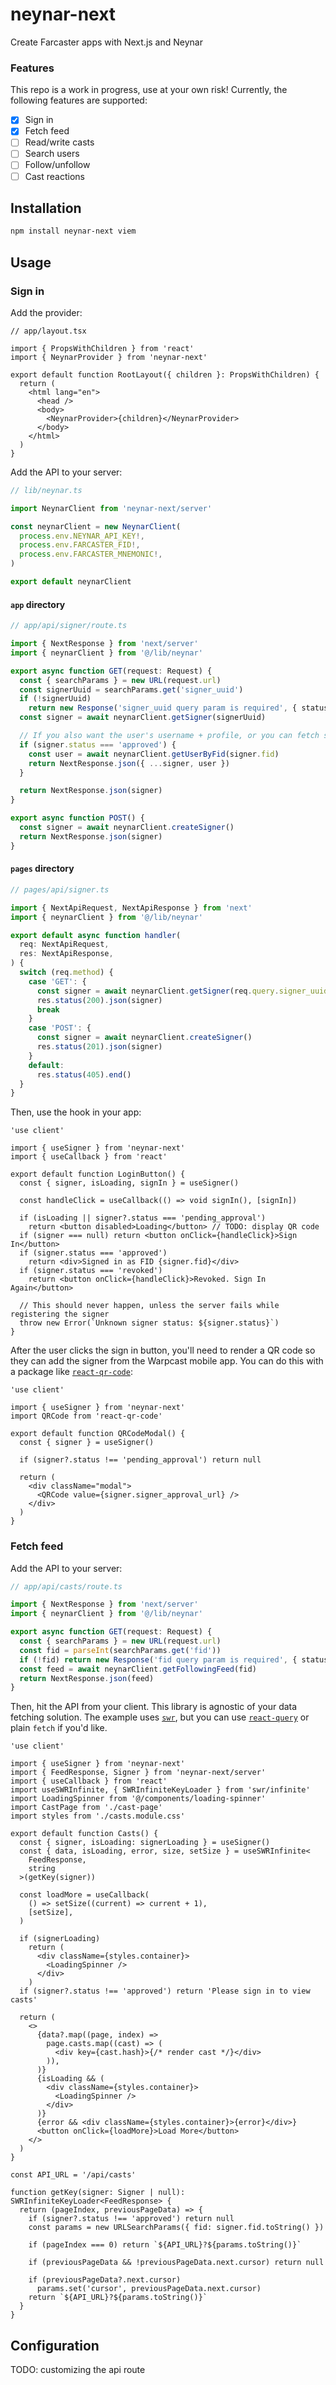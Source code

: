 # neynar-next

Create Farcaster apps with Next.js and Neynar

### Features

This repo is a work in progress, use at your own risk! Currently, the following features are supported:

- [x] Sign in
- [x] Fetch feed
- [ ] Read/write casts
- [ ] Search users
- [ ] Follow/unfollow
- [ ] Cast reactions

## Installation

```sh
npm install neynar-next viem
```

## Usage

### Sign in

Add the provider:

```tsx
// app/layout.tsx

import { PropsWithChildren } from 'react'
import { NeynarProvider } from 'neynar-next'

export default function RootLayout({ children }: PropsWithChildren) {
  return (
    <html lang="en">
      <head />
      <body>
        <NeynarProvider>{children}</NeynarProvider>
      </body>
    </html>
  )
}
```

Add the API to your server:

```ts
// lib/neynar.ts

import NeynarClient from 'neynar-next/server'

const neynarClient = new NeynarClient(
  process.env.NEYNAR_API_KEY!,
  process.env.FARCASTER_FID!,
  process.env.FARCASTER_MNEMONIC!,
)

export default neynarClient
```

#### `app` directory

```ts
// app/api/signer/route.ts

import { NextResponse } from 'next/server'
import { neynarClient } from '@/lib/neynar'

export async function GET(request: Request) {
  const { searchParams } = new URL(request.url)
  const signerUuid = searchParams.get('signer_uuid')
  if (!signerUuid)
    return new Response('signer_uuid query param is required', { status: 400 })
  const signer = await neynarClient.getSigner(signerUuid)

  // If you also want the user's username + profile, or you can fetch separately
  if (signer.status === 'approved') {
    const user = await neynarClient.getUserByFid(signer.fid)
    return NextResponse.json({ ...signer, user })
  }

  return NextResponse.json(signer)
}

export async function POST() {
  const signer = await neynarClient.createSigner()
  return NextResponse.json(signer)
}
```

#### `pages` directory

```ts
// pages/api/signer.ts

import { NextApiRequest, NextApiResponse } from 'next'
import { neynarClient } from '@/lib/neynar'

export default async function handler(
  req: NextApiRequest,
  res: NextApiResponse,
) {
  switch (req.method) {
    case 'GET': {
      const signer = await neynarClient.getSigner(req.query.signer_uuid)
      res.status(200).json(signer)
      break
    }
    case 'POST': {
      const signer = await neynarClient.createSigner()
      res.status(201).json(signer)
    }
    default:
      res.status(405).end()
  }
}
```

Then, use the hook in your app:

```tsx
'use client'

import { useSigner } from 'neynar-next'
import { useCallback } from 'react'

export default function LoginButton() {
  const { signer, isLoading, signIn } = useSigner()

  const handleClick = useCallback(() => void signIn(), [signIn])

  if (isLoading || signer?.status === 'pending_approval')
    return <button disabled>Loading</button> // TODO: display QR code
  if (signer === null) return <button onClick={handleClick}>Sign In</button>
  if (signer.status === 'approved')
    return <div>Signed in as FID {signer.fid}</div>
  if (signer.status === 'revoked')
    return <button onClick={handleClick}>Revoked. Sign In Again</button>

  // This should never happen, unless the server fails while registering the signer
  throw new Error(`Unknown signer status: ${signer.status}`)
}
```

After the user clicks the sign in button, you'll need to render a QR code so they can add the signer from the Warpcast mobile app. You can do this with a package like [`react-qr-code`](https://github.com/rosskhanas/react-qr-code):

```tsx
'use client'

import { useSigner } from 'neynar-next'
import QRCode from 'react-qr-code'

export default function QRCodeModal() {
  const { signer } = useSigner()

  if (signer?.status !== 'pending_approval') return null

  return (
    <div className="modal">
      <QRCode value={signer.signer_approval_url} />
    </div>
  )
}
```

### Fetch feed

Add the API to your server:

```ts
// app/api/casts/route.ts

import { NextResponse } from 'next/server'
import { neynarClient } from '@/lib/neynar'

export async function GET(request: Request) {
  const { searchParams } = new URL(request.url)
  const fid = parseInt(searchParams.get('fid'))
  if (!fid) return new Response('fid query param is required', { status: 400 })
  const feed = await neynarClient.getFollowingFeed(fid)
  return NextResponse.json(feed)
}
```

Then, hit the API from your client. This library is agnostic of your data fetching solution. The example uses [`swr`](https://swr.vercel.app), but you can use [`react-query`](https://tanstack.com/query/v3/) or plain `fetch` if you'd like.

```tsx
'use client'

import { useSigner } from 'neynar-next'
import { FeedResponse, Signer } from 'neynar-next/server'
import { useCallback } from 'react'
import useSWRInfinite, { SWRInfiniteKeyLoader } from 'swr/infinite'
import LoadingSpinner from '@/components/loading-spinner'
import CastPage from './cast-page'
import styles from './casts.module.css'

export default function Casts() {
  const { signer, isLoading: signerLoading } = useSigner()
  const { data, isLoading, error, size, setSize } = useSWRInfinite<
    FeedResponse,
    string
  >(getKey(signer))

  const loadMore = useCallback(
    () => setSize((current) => current + 1),
    [setSize],
  )

  if (signerLoading)
    return (
      <div className={styles.container}>
        <LoadingSpinner />
      </div>
    )
  if (signer?.status !== 'approved') return 'Please sign in to view casts'

  return (
    <>
      {data?.map((page, index) =>
        page.casts.map((cast) => (
          <div key={cast.hash}>{/* render cast */}</div>
        )),
      )}
      {isLoading && (
        <div className={styles.container}>
          <LoadingSpinner />
        </div>
      )}
      {error && <div className={styles.container}>{error}</div>}
      <button onClick={loadMore}>Load More</button>
    </>
  )
}

const API_URL = '/api/casts'

function getKey(signer: Signer | null): SWRInfiniteKeyLoader<FeedResponse> {
  return (pageIndex, previousPageData) => {
    if (signer?.status !== 'approved') return null
    const params = new URLSearchParams({ fid: signer.fid.toString() })

    if (pageIndex === 0) return `${API_URL}?${params.toString()}`

    if (previousPageData && !previousPageData.next.cursor) return null

    if (previousPageData?.next.cursor)
      params.set('cursor', previousPageData.next.cursor)
    return `${API_URL}?${params.toString()}`
  }
}
```

## Configuration

TODO: customizing the api route
